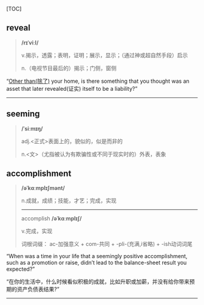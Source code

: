 [TOC]

## reveal

> **/rɪˈviːl/**
>
> v.揭示，透露；表明，证明；展示，显示；（通过神或超自然手段）启示
>
> n.（电视节目最后的）揭示；门侧，窗侧

“<u>Other than(除了)</u> your home, is there something that you thought was an asset that later revealed(证实) itself to be a liability?”

---

## seeming

> **/ˈsiːmɪŋ/**
>
> adj.<正式>表面上的，貌似的，似是而非的
>
> n.<文>（尤指被认为有欺骗性或不同于现实时的）外表，表象

## accomplishment

> **/əˈkɑːmplɪʃmənt/**
>
> n.成就，成绩；技能，才艺；完成，实现
>
> ---
>
> accomplish	**/əˈkɑːmplɪʃ/**
>
> v.完成，实现
>
> 词根词缀： ac-加强意义 + com-共同 + -pli-(充满,i省略) + -ish动词词尾 

“When was a time in your life that a seemingly positive accomplishment, such as a promotion or raise, didn’t lead to the balance-sheet result you expected?”

“在你的生活中，什么时候看似积极的成就，比如升职或加薪，并没有给你带来预期的资产负债表结果?”

---

